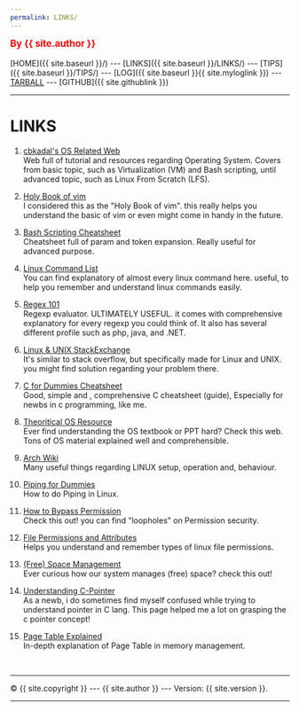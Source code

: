 ```yaml
---
permalink: LINKS/
---
```

<span style="color:red; font-weight:bold; font-size:larger;">By {{ site.author }}</span>
<br><br>
[HOME]({{ site.baseurl }}/) ---
[LINKS]({{ site.baseurl }}/LINKS/) ---
[TIPS]({{ site.baseurl }}/TIPS/) ---
[LOG]({{ site.baseurl }}{{ site.myloglink }}) ---
[TARBALL](SandBox/Rhfialyndra.tar.xz) ---
[GITHUB]({{ site.githublink }})
<br>
<hr>

# LINKS

1. [cbkadal's OS Related Web](https://osp4diss.vlsm.org)<br>
Web full of tutorial and resources regarding Operating System.
Covers from basic topic, such as Virtualization (VM) and Bash scripting, until advanced topic, such as Linux From Scratch (LFS).

2. [Holy Book of vim](https://danielmiessler.com/study/vim)<br>
I considered this as the "Holy Book of vim". this really helps you understand the basic of vim or even might come in handy in the future.

3. [Bash Scripting Cheatsheet](https://devhints.io/bash)<br>
Cheatsheet full of param and token expansion. Really useful for advanced purpose.

4. [Linux Command List](https://www.tutorialspoint.com/unix_commands/index.html)<br>
You can find explanatory of almost every linux command here. useful, to help you remember and understand linux commands easily.

5. [Regex 101](https://regex101.com/)<br>
Regexp evaluator. ULTIMATELY USEFUL. it comes with comprehensive explanatory for every regexp you could think of.
It also has several different profile such as php, java, and .NET.

6. [Linux & UNIX StackExchange](https://unix.stackexchange.com/)<br>
It's similar to stack overflow, but specifically made for Linux and UNIX. you might find solution regarding your problem there.

7. [C for Dummies Cheatsheet](https://www.dummies.com/article/technology/programming-web-design/c/c-programming-for-dummies-cheat-sheet-207820/)<br>
Good, simple and , comprehensive C cheatsheet (guide), Especially for newbs in c programming, like me.

8. [Theoritical OS Resource](https://www.javatpoint.com/os-tutorial)<br>
Ever find understanding the OS textbook or PPT hard? Check this web. Tons of OS material explained well and comprehensible.

9. [Arch Wiki](https://wiki.archlinux.org)<br>
Many useful things regarding LINUX setup, operation and, behaviour.

10. [Piping for Dummies](https://medium.com/codex/piping-in-linux-unix-a-quick-guide-c1d79d4e90a9)<br>
How to do Piping in Linux.

11. [How to Bypass Permission](https://en.wikipedia.org/wiki/Time-of-check_to_time-of-use)<br>
Check this out! you can find "loopholes" on Permission security.

12. [File Permissions and Attributes](https://wiki.archlinux.org/title/File_permissions_and_attributes)<br>
Helps you understand and remember types of linux file permissions.

13. [(Free) Space Management](https://www.includehelp.com/operating-systems/free-space-management.aspx)<br>
Ever curious how our system manages (free) space? check this out!

14. [Understanding C-Pointer](https://iq.opengenus.org/pointers-in-c/)<br>
As a newb, i do sometimes find myself confused while trying to understand pointer in C lang. This page helped me a lot on grasping the c pointer concept!

15. [Page Table Explained](https://www.gatevidyalay.com/page-table-paging-in-operating-system/)<br>
In-depth explanation of Page Table in memory management. 



<br>
<hr>
&copy; {{ site.copyright }} --- {{ site.author }} --- Version: {{ site.version }}.
<hr>
<br>
